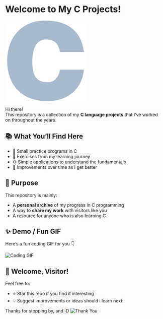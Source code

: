 # Welcome to My C Projects!

![C Programming](https://raw.githubusercontent.com/devicons/devicon/master/icons/c/c-original.svg)

Hi there!  
This repository is a collection of my **C language projects** that I’ve worked on throughout the years.  

## 📚 What You’ll Find Here
- 📝 Small practice programs in C  
- 📖 Exercises from my learning journey  
- ⚙️ Simple applications to understand the fundamentals  
- 🚀 Improvements over time as I get better  

## 🎯 Purpose
This repository is mainly:
- A **personal archive** of my progress in C programming  
- A way to **share my work** with visitors like you  
- A resource for anyone who is also learning C  

## ✨ Demo / Fun GIF
Here’s a fun coding GIF for you 👇  

![Coding GIF](https://media.giphy.com/media/qgQUggAC3Pfv687qPC/giphy.gif)

## 🙌 Welcome, Visitor!
Feel free to:
- ⭐ Star this repo if you find it interesting  
- 💡 Suggest improvements or ideas should i learn next!


Thanks for stopping by, and :D 
![Thank You](https://media.giphy.com/media/26BRuo6sLetdllPAQ/giphy.gif)
